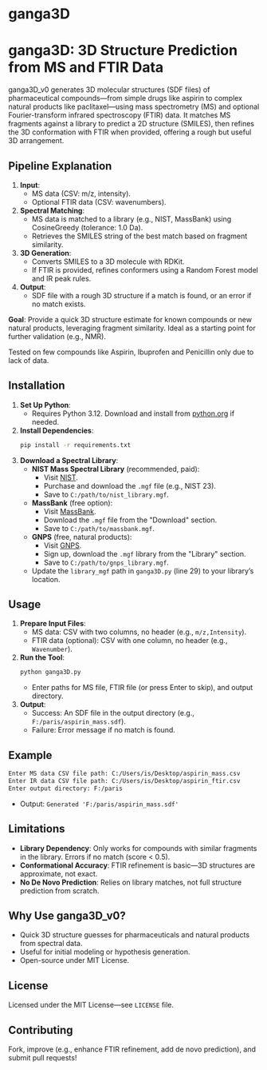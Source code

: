 # ganga3D

# ganga3D: 3D Structure Prediction from MS and FTIR Data

ganga3D_v0 generates 3D molecular structures (SDF files) of pharmaceutical compounds—from simple drugs like aspirin to complex natural products like paclitaxel—using mass spectrometry (MS) and optional Fourier-transform infrared spectroscopy (FTIR) data. It matches MS fragments against a library to predict a 2D structure (SMILES), then refines the 3D conformation with FTIR when provided, offering a rough but useful 3D arrangement.


## Pipeline Explanation
1. **Input**:  
   - MS data (CSV: m/z, intensity).  
   - Optional FTIR data (CSV: wavenumbers).  
2. **Spectral Matching**:  
   - MS data is matched to a library (e.g., NIST, MassBank) using CosineGreedy (tolerance: 1.0 Da).  
   - Retrieves the SMILES string of the best match based on fragment similarity.  
3. **3D Generation**:  
   - Converts SMILES to a 3D molecule with RDKit.  
   - If FTIR is provided, refines conformers using a Random Forest model and IR peak rules.  
4. **Output**:  
   - SDF file with a rough 3D structure if a match is found, or an error if no match exists.

**Goal**: Provide a quick 3D structure estimate for known compounds or new natural products, leveraging fragment similarity. Ideal as a starting point for further validation (e.g., NMR).

Tested on few compounds like Aspirin, Ibuprofen and Penicillin only due to lack of data. 

## Installation
1. **Set Up Python**:  
   - Requires Python 3.12. Download and install from [python.org](https://www.python.org/downloads/release/python-3120/) if needed.  
2. **Install Dependencies**:  
   ```bash
   pip install -r requirements.txt
   ```
3. **Download a Spectral Library**:  
   - **NIST Mass Spectral Library** (recommended, paid):  
     - Visit [NIST](https://www.nist.gov/srd/nist-standard-reference-database-1a).  
     - Purchase and download the `.mgf` file (e.g., NIST 23).  
     - Save to `C:/path/to/nist_library.mgf`.  
   - **MassBank** (free option):  
     - Visit [MassBank](https://massbank.eu/MassBank/).  
     - Download the `.mgf` file from the "Download" section.  
     - Save to `C:/path/to/massbank.mgf`.  
   - **GNPS** (free, natural products):  
     - Visit [GNPS](https://gnps.ucsd.edu/).  
     - Sign up, download the `.mgf` library from the "Library" section.  
     - Save to `C:/path/to/gnps_library.mgf`.  
   - Update the `library_mgf` path in `ganga3D.py` (line 29) to your library’s location.

## Usage
1. **Prepare Input Files**:  
   - MS data: CSV with two columns, no header (e.g., `m/z,Intensity`).  
   - FTIR data (optional): CSV with one column, no header (e.g., `Wavenumber`).  
2. **Run the Tool**:  
   ```bash
   python ganga3D.py
   ```
   - Enter paths for MS file, FTIR file (or press Enter to skip), and output directory.  
3. **Output**:  
   - Success: An SDF file in the output directory (e.g., `F:/paris/aspirin_mass.sdf`).  
   - Failure: Error message if no match is found.

## Example
```bash
Enter MS data CSV file path: C:/Users/is/Desktop/aspirin_mass.csv
Enter IR data CSV file path: C:/Users/is/Desktop/aspirin_ftir.csv
Enter output directory: F:/paris
```
- Output: `Generated 'F:/paris/aspirin_mass.sdf'`

## Limitations
- **Library Dependency**: Only works for compounds with similar fragments in the library. Errors if no match (score < 0.5).  
- **Conformational Accuracy**: FTIR refinement is basic—3D structures are approximate, not exact.  
- **No De Novo Prediction**: Relies on library matches, not full structure prediction from scratch.

## Why Use ganga3D_v0?
- Quick 3D structure guesses for pharmaceuticals and natural products from spectral data.  
- Useful for initial modeling or hypothesis generation.  
- Open-source under MIT License.

## License
Licensed under the MIT License—see `LICENSE` file.

## Contributing
Fork, improve (e.g., enhance FTIR refinement, add de novo prediction), and submit pull requests!

